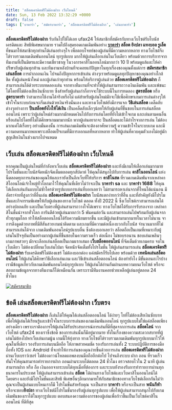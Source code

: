 ```yaml
---
title: 'สล็อตเครดิตฟรีไม่ต้องฝาก เว็บไหนดี'
date: Sun, 13 Feb 2022 13:32:29 +0000
draft: false
tags: ['บาคาร่า', 'สมัครบาคาร่า', 'สล็อตเครดิตฟรีไม่ต้องฝาก', 'เล่นบาคาร่า']
---
```


**สล็อตเครดิตฟรีไม่ต้องฝาก** รับกันไปใช้ได้เลย ufax24 ให้สมาชิกที่สมัครกับทางเว็บไซต์รับโบนัสเครดิตและ สิทธิพิเศษมากมาย รวมไปถึงสุดยอดเกมเดิมพันอย่าง **[บาคาร่า](/archives/) สล็อต ยิงปลา แทงบอล รูเล็ต** ที่ขนมาให้สมาชิกทุกท่านได้เล่นอย่างจุใจ เพื่อตอบโจทย์ของผู้เล่นที่มีความหลากหลาย ทางเว็บไซต์จึงได้รวบรวมเกมเดิมพันออนไลน์ ทุกรูปแบบ มากให้ผู้เล่นเลือกเล่นในเว็บเดียว พร้อมด้วยการบริการจากทีมงานที่เป็นมิตรและมีความเชี่ยวชาญ ในวงการคาสิโนออนไลน์มากกว่า 10 ปี พร้อมดูแล้และให้คำปรึษากับผู้เล่นทุกท้าน และทีมงานหลังบ้านทีจะคอยแก้ปัญหาในทุกเรื่องของคุณตั้งแต่การ **สมัครสมาชิกเล่นสล็อต** การฝากถอนเงิน ไปจนถึงปัญหาการเข้าเล่น ต่างๆเราพร้อมดูแลทุกปัญหาของคุณอย่างใกล้ชิด ทั้งผู้เล่นหน้าใหม่ และผู้เล่นเก่าทุกท่าน พร้อมให้บริการผู้เล่นด้วย **สล็อตเครดิตฟรีไม่ต้องฝาก** ก็สามารถเล่นได้ด้วยระบบทดลองเล่น จากทางทีมงานที่จะทำให้ผู้เล่นสามารถวางเงินเดิมพัน และแพ้ชนะได้โดยที่ไม่ต้องเสียเงินซักบาท ซึ่งสำหรับผู้เล่นเก่าก็อาจจะใช้ระบบนี้ในการทดลอง **สูตรสล็อต** หรือ **สูตรบาคาร่า** ว่าสามารถใช้งานได้จริงหรือไม่ แต่สำหรับผู้เล่นใหม่มักจะใช้เพื่อศึกษาเกมการเล่นต่างๆให้เข้าใจในระบบก่อนจะเริ่มเล่นด้วยเงินจริงนั่นเอง และทางเว็บไซต์ยังมีการแจก **วิธีเล่นสล็อต** เคล็ดลับต่างๆอย่างการ **ปั่นสล็อตยังไงให้ได้เงิน** เป็นเคล็ดลับเล็กๆน้อยให้กับผู้เล่นที่ชื่นชอบในการเล่นสล็อตออนไลน์ เพราะว่าผู้เล่นใหม่ส่วนมากมักหมดเงินไปกับการเล่นโดยที่ยังไม่เข้าใจเกม และเล่นตามคนอื่น หรือเล่นไปโดยที่ไม่ได้ศึกษาเกมมามากนัก หากผู้เล่นอยากจะ ปั่นสล็อตและได้กำไรจากการเล่น ไม่ต้องมากแค่ได้เรื่อยๆ อย่างมั่นคงนั้น การเล่นเกมเดิมพันจะต้องอาศัยความรู้ ความเข้าใจในระบบเกม และมีความอดทนมากพอเพราะสล็อตเป็ฯเกมที่มีการออกผลที่หลากหลาย ทำให้ผู้เล่นที่ควบคุมตัวเองไม่อยู่มักสูญเสียเงินในช่วงแรกไปจนหมด

**เว็บเล่น สล็อตเครดิตฟรีไม่ต้องฝาก เว็บไหนดี**
-----------------------------------------------

หากคุณเป็นผู้เล่นใหม่ที่กำลังหาเว็บเล่น **สล็อตเครดิตฟรีไม่ต้องฝาก** และยังมีเกมให้เลือกเล่นมากมาย โปรโมชั่นและโบนัสจัดหนักจัดเต็มตลอดทุกสัปดาห์ ให้คุณได้สนุกไปกับการเล่น **คาสิโนออนไลน์** แห่งนี้ตลอดทุกการเล่นของคุณให้และเรายังเป็นอีกเว็บที่ให้บริการ **คาสิโนสด** ที่รวมเกมเดิมพันจากเหล่าคาสิโออนไลน์เจ้าใหญ่ทั่วโลกมาไว้ให้คุณในที่เดียวไม่ว่าจะเป็น **บาคาร่า** **sa** และ **บาคาร่า 1688** ให้คุณได้เลือกเล่นกันแบบไม่ซ้ำใครด้วยรูปแบบการเล่นที่บอกเลยว่า ไม่สามารถหาเล่นจากที่ไหนได้แน่นอน มีอัตราจ่ายที่สูงกว่าที่อื่นเล่น **สล็อตเครดิตฟรีไม่ต้องฝาก** โบนัสแตกง่ายกว่าที่อื่น และที่สำคัญยังมีโปรโมชั่นและกิจกรรมพิเศษให้กับผู้เล่นของทางเว็บไซต์ ตลอด ทั้งปี 2022 นี้ ซึ่งเว็บไซต์เราสามารถเล่นได้อย่างปลอดภัย และเป็นเว็บตรงที่ผู้เล่นสามารถวางใจได้เพราะ ทางเว็บไซต์ได้รับการรับรองจาก เหล่าคาสิโนชั้นนำจากทั่วโลก การันตีด้วยผู้เล่นมากกว่า 5 พันคนต่อวัน และสามารถเล่นไปพร้อมกับผู้เล่นจากทั่วทุกมุมโลก ทำให้สล็อตออนไลน์ได้รับความนิยมยากขึ้น และมีผู้เล่นเข้ามามากมายในเวลาไม่นาน จาการดึงดูดด้วยภาพที่มีสีสันสวยงามน่าติดตาม และเกมที่มีความต่อเนื่องบวกกับโบนัส จำนวนมากที่ไม่สามารถเล่นได้จาก เกมเดิมพันออนไลน์รูปแบบอื่น ซึ่งต้องบอกเลยว่า สล็อตถือเป็นเกมที่เหมาะกับผู้เล่นในปัจจุบันเป็นอย่างมากผู้เล่นที่ชื่นชอบในความรวดเร็ว ต่อเนื่อง ไม่ชอบรอนาน ชอบเล่นเพลินๆ เกมภาพสวยๆ มักจะเลือกเล่นสล็อตเป็นเกมแรกเสมอ **เว็บสล็อตออนไลน์** ที่จัดเต็มด้วยเกมครบ จบในเว็บเดียว ไม่ต้องเปลี่ยนเว็บเล่นไปมา จัดหนักจัดเต็มทั้งโปรโมชั่น ให้ผู้เล่นสามารถเล่น **สล็อตเครดิตฟรีไม่ต้องฝาก** รับเครดิตฟรีไม่ต้องแชร์ ไม่ต้องบอกต่อง แค่สมัครก็รับไปเลย พร้อมด้วย **เทคนิคเล่นสล็ตออนไลน์** ให้ผู้เล่นได้ศึกษาวิธีเลือกเล่นเกม และวิธีเข้าเล่นสล็อตออนไลน์ ต้องทำยังไง มีขั้นตอนอะไรบ้าง เรามีข้อมูลเกี่ยวกับเกมเดิมพันออนไลน์ทุกรูปแบบ ให้ผู้เล่นได้อ่านกันผ่านบทความบนเว็บไซต์ หรือจะสอบถามข้อมูลจากทางทีมงานก็ได้เหมือนกัน เพราะเรามีทีมงานคอยช่วยเหลือผู้เล่นอยู่ตลอด 24 ชั่วโมง

[![สมัครสมาชิก](register-button.png)](https://member.ufarec.com/register/?s=avfreex24;lang=th)

**ข้อดี เล่นสล็อตเครดิตฟรีไม่ต้องฝาก เว็บตรง**
----------------------------------------------

**สล็อตเครดิตฟรีไม่ต้องฝาก** ก็เล่นได้ให้คุณได้เล่นสล็อตออนไลน์ ได้ง่ายๆ โยที่ไม่ต้องเสียเงินซักบาทเพื่อให้ผู้เล่นได้เรียนรู้และเข้าใจในระบบการเล่นของเกมเดิมพันออนไลน์ ทุกรูปแบบไม่ใช่แค่สล็อตเพียงอย่างเดียว เพราะเราต้องการให้ผู้เล่นได้รับประสบการณ์การเล่นที่ดีที่สุดจากการเล่น **สล็อตไลน์** จากเว็บไซต์ ufax24 ของเราซึ่งข้อดี ของการเล่นนั้นก็มีอยู่มากมาย ทั้งในเรื่องของความสะดวกสบายที่ผู้เล่นไม่ต้องไปหาเว็บเล่นเกมนู้น เกมนี้ให้ยุ่งยาก ทางเว็บไซต์ได้รวบรวมเกมเดิมพันทุกรูปแบบมาไว้ให้คุณในที่เดียว รองรับการเล่นบนมือถือ ให้ภาพสวยคมชัด รองรับการเล่นทั้ง 2 ระบบปฏิบัติการของมือถือทั้ง IOS และ Android ที่จะทำให้การเล่นของคุณง่ายขึ้นด้วยการเล่น **สล็อตเครดิตฟรีไม่ต้องฝาก** ผ่านเว็บเบราว์เซอร์ ไม่ต้องดาวน์โหลดแอพลงบนมือถืออีกต่อไป ไปจนถึงระบบ ฝาก ถอน ที่รวดเร็วทันใจให้คุณสามารถทำรายการฝาก ถอนผ่านระบบได้ตลอด 24 ชั่วโมง ตรวจสอบไวใน 2 นาที ผู้เล่นสามารถฝาก หรือ ถือ เงินออกจากระบบได้ทุกเมื่อที่ต้องการ และระบบยังรองรับการทำรายการผ่านทุกธนาคารในประเทศ ให้ผู้เล่นสามารถเข้าเล่น **สล็อต** ได้ผ่านทางเว็บไซต์และเว็บคาสิโนออนไลน์ได้โดยตรง และยังมีโปรโมชั่นและสิทธิ พิเศษอื่นๆอีกมากมายให้กับสมาชิกของทางเว็บไซต์เลือกกันไม่ว่าคุณจะเป็นผู้เล่นแบบไหนเราก็มี โปรโมชั่นสำหรับคุณ จะเป็นสาย **บาคาร่า** หรือจะเป็นสาย **พนันกีฬา** หรือจะชอบ**ยิงปลา** ทางเว็บไซต์มีโปรโมชั่นรองรับผู้เล่นทุกรูปแบบ เพื่อให้ผู้เล่นสามารถสนุกไปกับเกมเดิมพันของเราได้ในทุกๆรูปแบบ ตอบสนองความต้องการของผู้เล่นเพื่อก้าวขึ้นเป็นเว็บไซต์คาสิโนออนไลน์ ที่ดีทีสุด